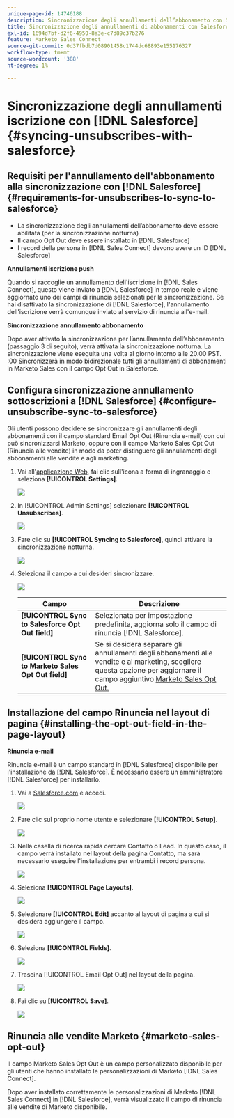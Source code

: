 ```yaml
---
unique-page-id: 14746188
description: Sincronizzazione degli annullamenti dell’abbonamento con Salesforce - Documentazione di Marketo - Documentazione del prodotto
title: Sincronizzazione degli annullamenti di abbonamenti con Salesforce
exl-id: 1694d7bf-d2f6-4950-8a3e-c7d89c37b276
feature: Marketo Sales Connect
source-git-commit: 0d37fbdb7d08901458c1744dc68893e155176327
workflow-type: tm+mt
source-wordcount: '388'
ht-degree: 1%

---
```


# Sincronizzazione degli annullamenti iscrizione con [!DNL Salesforce] {#syncing-unsubscribes-with-salesforce}

## Requisiti per l&#39;annullamento dell&#39;abbonamento alla sincronizzazione con [!DNL Salesforce] {#requirements-for-unsubscribes-to-sync-to-salesforce}

* La sincronizzazione degli annullamenti dell’abbonamento deve essere abilitata (per la sincronizzazione notturna)
* Il campo Opt Out deve essere installato in [!DNL Salesforce]
* I record della persona in [!DNL Sales Connect] devono avere un ID [!DNL Salesforce]

**Annullamenti iscrizione push**

Quando si raccoglie un annullamento dell&#39;iscrizione in [!DNL Sales Connect], questo viene inviato a [!DNL Salesforce] in tempo reale e viene aggiornato uno dei campi di rinuncia selezionati per la sincronizzazione. Se hai disattivato la sincronizzazione di [!DNL Salesforce], l&#39;annullamento dell&#39;iscrizione verrà comunque inviato al servizio di rinuncia all&#39;e-mail.

**Sincronizzazione annullamento abbonamento**

Dopo aver attivato la sincronizzazione per l’annullamento dell’abbonamento (passaggio 3 di seguito), verrà attivata la sincronizzazione notturna. La sincronizzazione viene eseguita una volta al giorno intorno alle 20.00 PST. :00 Sincronizzerà in modo bidirezionale tutti gli annullamenti di abbonamenti in Marketo Sales con il campo Opt Out in Salesforce.

## Configura sincronizzazione annullamento sottoscrizioni a [!DNL Salesforce] {#configure-unsubscribe-sync-to-salesforce}

Gli utenti possono decidere se sincronizzare gli annullamenti degli abbonamenti con il campo standard Email Opt Out (Rinuncia e-mail) con cui può sincronizzarsi Marketo, oppure con il campo Marketo Sales Opt Out (Rinuncia alle vendite) in modo da poter distinguere gli annullamenti degli abbonamenti alle vendite e agli marketing.

1. Vai all&#39;[applicazione Web](https://toutapp.com/login), fai clic sull&#39;icona a forma di ingranaggio e seleziona **[!UICONTROL Settings]**.

   ![](assets/one-1.png)

1. In [!UICONTROL Admin Settings] selezionare **[!UICONTROL Unsubscribes]**.

   ![](assets/two-2.png)

1. Fare clic su **[!UICONTROL Syncing to Salesforce]**, quindi attivare la sincronizzazione notturna.

   ![](assets/three-2.png)

1. Seleziona il campo a cui desideri sincronizzare.

   ![](assets/4.png)

   | Campo | Descrizione |
   |---|---|
   | **[!UICONTROL Sync to Salesforce Opt Out field]** | Selezionata per impostazione predefinita, aggiorna solo il campo di rinuncia [!DNL Salesforce]. |
   | **[!UICONTROL Sync to Marketo Sales Opt Out field]** | Se si desidera separare gli annullamenti degli abbonamenti alle vendite e al marketing, scegliere questa opzione per aggiornare il campo aggiuntivo [Marketo Sales Opt Out.](#msoo) |

## Installazione del campo Rinuncia nel layout di pagina {#installing-the-opt-out-field-in-the-page-layout}

**Rinuncia e-mail**

Rinuncia e-mail è un campo standard in [!DNL Salesforce] disponibile per l&#39;installazione da [!DNL Salesforce]. È necessario essere un amministratore [!DNL Salesforce] per installarlo.

1. Vai a [Salesforce.com](https://salesforce.com) e accedi.

   ![](assets/five-1.png)

1. Fare clic sul proprio nome utente e selezionare **[!UICONTROL Setup]**.

   ![](assets/six-1.png)

1. Nella casella di ricerca rapida cercare Contatto o Lead. In questo caso, il campo verrà installato nel layout della pagina Contatto, ma sarà necessario eseguire l&#39;installazione per entrambi i record persona.

   ![](assets/seven-1.png)

1. Seleziona **[!UICONTROL Page Layouts]**.

   ![](assets/eight-1.png)

1. Selezionare **[!UICONTROL Edit]** accanto al layout di pagina a cui si desidera aggiungere il campo.

   ![](assets/nine.png)

1. Seleziona **[!UICONTROL Fields]**.

   ![](assets/ten.png)

1. Trascina [!UICONTROL Email Opt Out] nel layout della pagina.

   ![](assets/11.png)

1. Fai clic su **[!UICONTROL Save]**.

   ![](assets/twelve.png)

## Rinuncia alle vendite Marketo {#marketo-sales-opt-out}

Il campo Marketo Sales Opt Out è un campo personalizzato disponibile per gli utenti che hanno installato le personalizzazioni di Marketo [!DNL Sales Connect].

Dopo aver installato correttamente le personalizzazioni di Marketo [!DNL Sales Connect] in [!DNL Salesforce], verrà visualizzato il campo di rinuncia alle vendite di Marketo disponibile.
